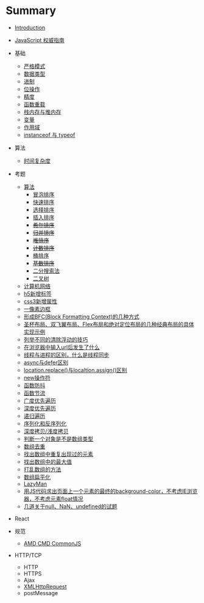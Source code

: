 # Summary

* [Introduction](README.md)

* [JavaScript 权威指南](note/TheDefinitiveGuide.md)

* 基础
  * [严格模式](note/basis.md#严格模式)
  * [数据类型](note/basis.md#数据类型)
  * [进制](note/basis.md#进制)
  * [位操作](note/basis.md#位操作)
  * [精度](note/basis.md#精度)
  * [函数重载](note/basis.md#函数重载)
  * [栈内存与堆内存](note/basis.md#栈内存与堆内存)
  * [变量](note/basis.md#变量)
  * [作用域](note/basis.md#作用域)
  * [instanceof 与 typeof](note/basis.md#instanceof与typeof)

* 算法
  * [时间复杂度](note/algorithm.md)

* 考题
  * [算法](question/algorithm.md#summary)
    * [冒泡排序](question/algorithm.md#BubbleSort)
    * [快速排序](question/algorithm.md#QuickSort)
    * [选择排序](question/algorithm.md#SelectionSort)
    * [插入排序](question/algorithm.md#InsertionSort)
    * ~~[希尔排序](ShellSort)~~
    * ~~[归并排序](MergeSort)~~
    * ~~[堆排序](HeapSort)~~
    * ~~[计数排序](CountingSort)~~
    * [桶排序](question/algorithm.md#BucketSort)
    * ~~[基数排序](RadixSort)~~
    * [二分搜索法](question/algorithm.md#BinarySearch)
    * [二叉树](question/algorithm.md#BinarySearch)
  * [计算机网络](question/network.md#summary)
  * [h5新增标签]()
  * [css3新增属性]()
  * [一像素边框](note/problems/README.md#oneBorder)
  * [形成BFC(Block Formatting Context)的几种方式](note/problems/README.md#BFC)
  * [圣杯布局、双飞翼布局、Flex布局和绝对定位布局的几种经典布局的具体实现示例](note/layout.md#layout-1)
  * [列举不同的清除浮动的技巧](note/problems/README.md#clearfix)
  * [在浏览器中输入url后发生了什么](note/problems/what-really-happens-when-you-navigate-to-a-url.md)
  * [线程与进程的区别，什么是线程同步](note/problems/README.md#线程与进程的区别)
  * [async与defer区别](note/problems/README.md#asyncDefer)
  * [location.replace()与localtion.assign()区别]()
  * [new操作符](note/problems.md#new)
  * [函数防抖](note/problems/README.md#函数防抖)
  * [函数节流](note/problems/README.md#函数节流)
  * [广度优先遍历](note/problems/README.md#广度优先遍历)
  * [深度优先遍历](note/problems/README.md#深度优先遍历)
  * [递归遍历](note/problems/README.md#递归遍历)
  * [序列化和反序列化](note/problems/README.md#序列化)
  * [深度拷贝/浅度拷贝](note/problems/README.md#clone)
  * [判断一个对象是不是数组类型](note/problems/README.md#checkArray)
  * [数组去重](note/problems/README.md#unique)
  * [找出数组中重复出现过的元素](note/problems/README.md#findArrDup)
  * [找出数组中的最大值](note/problems/README.md#max)
  * [打乱数组的方法](note/problems/README.md#arrayrandom)
  * [数组扁平化](note/problems/README.md#flatten)
  * [LazyMan](note/problems/README.md#LazyMan)
  * [用JS代码求出页面上一个元素的最终的background-color，不考虑IE浏览器，不考虑元素float情况](note/problems/README.md#jsComputeBgColor)
  * [几道关于null、NaN、undefined的试题](note/problems/README.md#nanNullUndefined)

* React

* 规范
  * [AMD CMD CommonJS]()

* HTTP/TCP
  * HTTP
  * HTTPS
  * Ajax
  * [XMLHttpRequest](note/HTTP.md#XMLHttpRequest)
  * postMessage